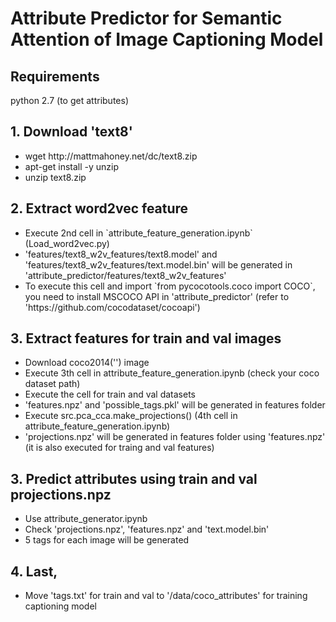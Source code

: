 <h1> Attribute Predictor for Semantic Attention of Image Captioning Model</h1>

<h2> Requirements </h2>
python 2.7 (to get attributes) <br>

<h2> 1. Download 'text8' </h2>
<ul>
<li> wget http://mattmahoney.net/dc/text8.zip
<li> apt-get install -y unzip
<li> unzip text8.zip
</ul>


<h2> 2. Extract word2vec feature </h2>
<ul> 
<li> Execute 2nd cell in `attribute_feature_generation.ipynb` (Load_word2vec.py)
<li> 'features/text8_w2v_features/text8.model' and 'features/text8_w2v_features/text.model.bin' will be generated in 'attribute_predictor/features/text8_w2v_features'
<li> To execute this cell and import `from pycocotools.coco import COCO`, you need to install MSCOCO API in 'attribute_predictor' (refer to 'https://github.com/cocodataset/cocoapi')
</ul>

<h2> 3. Extract features for train and val images </h2>
<ul> 
<li> Download coco2014('') image 
<li> Execute 3th cell in attribute_feature_generation.ipynb (check your coco dataset path) 
<li> Execute the cell for train and val datasets
<li> 'features.npz' and 'possible_tags.pkl' will be generated in features folder
<li> Execute src.pca_cca.make_projections() (4th cell in attribute_feature_generation.ipynb)
<li> 'projections.npz' will be generated in features folder using 'features.npz' (it is also executed for traing and val features)
</ul>

<h2> 3. Predict attributes using train and val projections.npz </h2>
<ul> 
<li> Use attribute_generator.ipynb 
<li> Check 'projections.npz', 'features.npz' and 'text.model.bin'
<li> 5 tags for each image will be generated
</ul>

<h2> 4. Last, </h2>
<ul> 
<li> Move 'tags.txt' for train and val to '/data/coco_attributes' for training captioning model
</ul>
